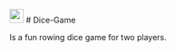 <img align="leftt" src="images/dice.jpeg" width="25px" hight="25px" /> # Dice-Game

Is a fun rowing dice game for two players.
